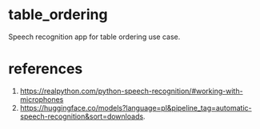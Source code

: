 # table_ordering
Speech recognition app for table ordering use case.

# references

1. https://realpython.com/python-speech-recognition/#working-with-microphones  
2. https://huggingface.co/models?language=pl&pipeline_tag=automatic-speech-recognition&sort=downloads. 

